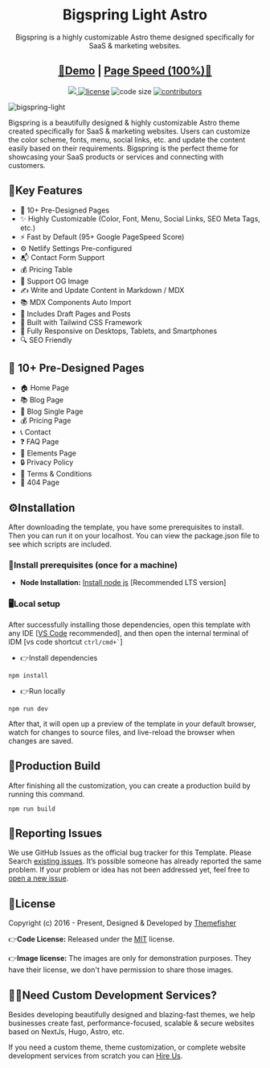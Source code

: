 <h1 align=center>Bigspring Light Astro</h1>
<p align=center>Bigspring is a highly customizable Astro theme designed specifically for SaaS & marketing websites.  
</p>
<h2 align="center"> <a target="_blank" href="https://tf-bigspring-light-astro.vercel.app/" rel="nofollow">👀Demo</a> | <a  target="_blank" href="https://pagespeed.web.dev/report?url=https%3A%2F%2Fbigspring-light-astro.vercel.app%2F&form_factor=desktop">Page Speed (100%)🚀</a>
</h2>

<p align=center>
  <a href="https://github.com/withastro/astro/releases/tag/astro%404.3.2" alt="Contributors">
    <img src="https://img.shields.io/static/v1?label=ASTRO&message=4.3&color=000&logo=astro" />
  </a>

  <a href="https://github.com/themefisher/bigspring-light-astro/blob/main/LICENSE">
    <img src="https://img.shields.io/github/license/themefisher/bigspring-light-astro" alt="license"></a>

  <img src="https://img.shields.io/github/languages/code-size/themefisher/bigspring-light-astro" alt="code size">

  <a href="https://github.com/themefisher/bigspring-light-astro/graphs/contributors">
    <img src="https://img.shields.io/github/contributors/themefisher/bigspring-light-astro" alt="contributors"></a>
</p>

![bigspring-light](https://demo.gethugothemes.com/thumbnails/bigspring-light.png)

Bigspring is a beautifully designed & highly customizable Astro theme created specifically for SaaS & marketing websites. Users can customize the color scheme, fonts, menu, social links, etc. and update the content easily based on their requirements. Bigspring is the perfect theme for showcasing your SaaS products or services and connecting with customers.

## 🔑Key Features

- 📄 10+ Pre-Designed Pages
- ✨ Highly Customizable (Color, Font, Menu, Social Links, SEO Meta Tags, etc.)
- ⚡ Fast by Default (95+ Google PageSpeed Score)
- ⚙️ Netlify Settings Pre-configured
- 📬 Contact Form Support
- 💰 Pricing Table
- 🌅 Support OG Image
- ✍️ Write and Update Content in Markdown / MDX
- 📚 MDX Components Auto Import
- 📝 Includes Draft Pages and Posts
- 🚀 Built with Tailwind CSS Framework
- 📱 Fully Responsive on Desktops, Tablets, and Smartphones
- 🔍 SEO Friendly

## 📄 10+ Pre-Designed Pages

- 🏠 Home Page
- 📚 Blog Page
- 📝 Blog Single Page
- 💰 Pricing Page
- 📞 Contact
- ❓ FAQ Page
- 🎨 Elements Page
- 🔒 Privacy Policy
- 📜 Terms & Conditions
- 🚧 404 Page
<!-- installation -->

## ⚙️Installation

After downloading the template, you have some prerequisites to install. Then you can run it on your localhost. You can view the package.json file to see which scripts are included.

### 🔧Install prerequisites (once for a machine)

- **Node Installation:** [Install node js](https://nodejs.org/en/download/) [Recommended LTS version]

### 🖥️Local setup

After successfully installing those dependencies, open this template with any IDE [[VS Code](https://code.visualstudio.com/) recommended], and then open the internal terminal of IDM [vs code shortcut <code>ctrl/cmd+\`</code>]

- 👉Install dependencies

```
npm install
```

- 👉Run locally

```
npm run dev
```

After that, it will open up a preview of the template in your default browser, watch for changes to source files, and live-reload the browser when changes are saved.

## 🔨Production Build

After finishing all the customization, you can create a production build by running this command.

```
npm run build
```

<!-- reporting issue -->

## 🐞Reporting Issues

We use GitHub Issues as the official bug tracker for this Template. Please Search [existing issues](https://github.com/themefisher/bigspring-light-astro/issues). It’s possible someone has already reported the same problem.
If your problem or idea has not been addressed yet, feel free to [open a new issue](https://github.com/themefisher/bigspring-light-astro/issues).

<!-- licence -->

## 📄License

Copyright (c) 2016 - Present, Designed & Developed by [Themefisher](https://themefisher.com)

👉**Code License:** Released under the [MIT](https://github.com/themefisher/bigspring-light-astro/blob/main/LICENSE) license.

👉**Image license:** The images are only for demonstration purposes. They have their license, we don't have permission to share those images.

## 👨‍💻Need Custom Development Services?

Besides developing beautifully designed and blazing-fast themes, we help businesses create fast, performance-focused, scalable & secure websites based on NextJs, Hugo, Astro, etc.

If you need a custom theme, theme customization, or complete website development services from scratch you can [Hire Us](https://themefisher.com/contact).
